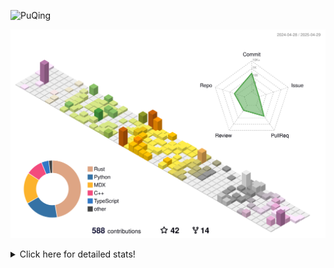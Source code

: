 ![PuQing](https://user-images.githubusercontent.com/27223114/171565019-9a56fae6-b08b-421f-99db-7e830da42371.png)

![](./profile-3d-contrib/profile-season-animate.svg)

<details>
<summary>Click here for detailed stats!</summary>

<!--START_SECTION:waka-->
![Lines of code](https://img.shields.io/badge/From%20Hello%20World%20I%27ve%20Written-2.0%20million%20lines%20of%20code-blue)

**🐱 My GitHub Data** 

> 📦 441.7 kB Used in GitHub's Storage 
 > 
> 🏆 168 Contributions in the Year 2025
 > 
> 🚫 Not Opted to Hire
 > 
> 📜 47 Public Repositories 
 > 
> 🔑 33 Private Repositories 
 > 
**I'm an Early 🐤** 

```text
🌞 Morning                753 commits         ██░░░░░░░░░░░░░░░░░░░░░░░   09.01 % 
🌆 Daytime                3553 commits        ███████████░░░░░░░░░░░░░░   42.50 % 
🌃 Evening                1893 commits        ██████░░░░░░░░░░░░░░░░░░░   22.64 % 
🌙 Night                  2161 commits        ██████░░░░░░░░░░░░░░░░░░░   25.85 % 
```


📊 **This Week I Spent My Time On** 

```text
💬 Programming Languages: 
Other                    19 hrs 42 mins      ██████████░░░░░░░░░░░░░░░   40.28 % 
Python                   15 hrs 28 mins      ████████░░░░░░░░░░░░░░░░░   31.64 % 
CLI                      2 hrs 29 mins       █░░░░░░░░░░░░░░░░░░░░░░░░   05.11 % 
HTML                     1 hr 16 mins        █░░░░░░░░░░░░░░░░░░░░░░░░   02.61 % 
Rust                     1 hr 14 mins        █░░░░░░░░░░░░░░░░░░░░░░░░   02.55 % 

🔥 Editors: 
VS Code                  20 hrs 41 mins      ███████████░░░░░░░░░░░░░░   42.31 % 
Arc                      15 hrs 17 mins      ████████░░░░░░░░░░░░░░░░░   31.27 % 
Ghostty                  6 hrs 16 mins       ███░░░░░░░░░░░░░░░░░░░░░░   12.81 % 
MicrosoftPowerPoint      1 hr 57 mins        █░░░░░░░░░░░░░░░░░░░░░░░░   04.01 % 
Telegram                 1 hr 52 mins        █░░░░░░░░░░░░░░░░░░░░░░░░   03.84 % 

💻 Operating System: 
Mac                      28 hrs 15 mins      ██████████████░░░░░░░░░░░   57.76 % 
WSL                      15 hrs 17 mins      ████████░░░░░░░░░░░░░░░░░   31.27 % 
Linux                    5 hrs 21 mins       ███░░░░░░░░░░░░░░░░░░░░░░   10.96 % 
```


<!--END_SECTION:waka-->
</details>

